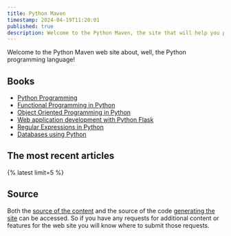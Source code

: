 ```yaml
---
title: Python Maven
timestamp: 2024-04-19T11:20:01
published: true
description: Welcome to the Python Maven, the site that will help you programming in Python.
---
```


Welcome to the Python Maven web site about, well, the Python programming language!

## Books

* [Python Programming](/python-programming/)
* [Functional Programming in Python](/python-functional-programming/)
* [Object Oriented Programming in Python](/python-oop/)
* [Web application development with Python Flask](/python-flask/)
* [Regular Expressions in Python](/python-regular-expressions/)
* [Databases using Python](/python-databases/)


## The most recent articles

{% latest limit=5 %}

## Source

Both the [source of the content](https://github.com/szabgab/python.code-maven.com/) and the source of the code [generating the site](https://github.com/szabgab/code-maven.rs) can be accessed. So if you have any requests for additional content or features for the web site you will know where to submit those requests.



